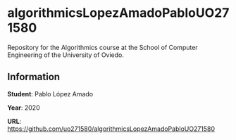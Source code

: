 # algorithmicsLopezAmadoPabloUO271580
Repository for the Algorithmics course at the School of Computer Engineering of the University of Oviedo.

## Information

**Student**: Pablo López Amado

**Year**: 2020

**URL**: https://github.com/uo271580/algorithmicsLopezAmadoPabloUO271580
